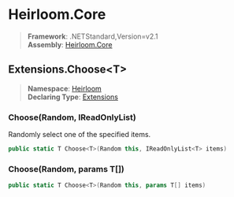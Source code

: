# Heirloom.Core

> **Framework**: .NETStandard,Version=v2.1  
> **Assembly**: [Heirloom.Core][0]  

## Extensions.Choose\<T>

> **Namespace**: [Heirloom][0]  
> **Declaring Type**: [Extensions][1]  

### Choose<T>(Random, IReadOnlyList<T>)

Randomly select one of the specified items.

```cs
public static T Choose<T>(Random this, IReadOnlyList<T> items)
```

### Choose<T>(Random, params T[])

```cs
public static T Choose<T>(Random this, params T[] items)
```

[0]: ../../../Heirloom.Core.md
[1]: ../Extensions.md
